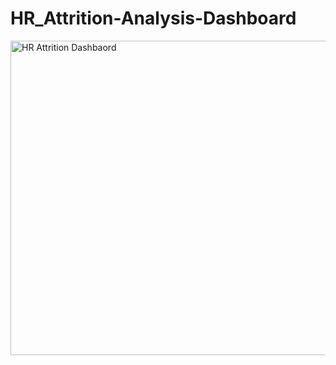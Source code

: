 # HR_Attrition-Analysis-Dashboard

<img width="833" height="503" alt="HR Attrition Dashbaord" src="https://github.com/user-attachments/assets/6c3124ae-13b2-4e6e-986a-92d3ebc05ed0" />
